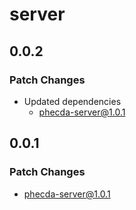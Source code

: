# server

## 0.0.2

### Patch Changes

- Updated dependencies
  - phecda-server@1.0.1

## 0.0.1

### Patch Changes

- phecda-server@1.0.1
